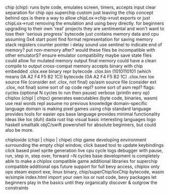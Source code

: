 chip (chip):
runs byte code, emulates screen, timers, accepts input
  clear separation for
    chip ops
    superchip
    custom just leaving the chip concept behind ops
    is there a way to allow chipLox->chip->rust exports
      or just chipLox->rust
      removing the emulation and using bevy directly.
    for beginners upgrading to their own 'real' projects
      they are sentimental and won't want to lose their 'serious progress'
  bytecode just contains memory data and cpu assuming 0x4 start point
    find format representation for saving memory stack registers counter pointer i delay sound
    use sentinel to indicate end of memory? put non-memory after?
      would these files be incompatible with other emulatorS?
      ensure emulator compatibility
      maybe save state files
      could allow for mutated memory output
      final memory could have a clean compile to output cross-compat memory
  accepts
    binary with chip embedded .clox.exe
    binary repr bytecode .clox.bin (1010110101 (which means 0A A2 F4 F5 B2 1C))
    bytecode (0A A2 F4 F5 B2 1C) .clox.hex
    lox source file (consider ext .clox, not final)
    op/asm source file (consider ext .clox, not final)
    some sort of op code repl?
    some sort of asm repl?
  flags:
    cycles (optional N cycles to run then pause)
    verbose (println eery op)
chiplox (chipl | chipc)
generates executables (byte code, binaries, wasm)
  use real words
  repl
  assume no previous knowledge
  domain-specific language
  domain is making pixel games using chip
  standard language provides tools for easier ops
  base language provides minimal functionality
  ideas like
    lox (duh)
    dada
    rust
    lisp
    visual basic
  interesting languages
    logo
    haskell
    smalltalk
    objC/swift
    powershell
  for absolute beginners, but could also be more.

chiploxide (chipi | chipo | chipe)
chip game developing environment
  surrounding the empty chipl window,
  click based tool to update keybindings
  click based pixel sprite generation
  live cpu cycle logs
  debugger with pause, run, step in, step over, forward ~N cycles
  base development is completely able to make a chiplox compatible game
  additional libraries for superchip compatible additional ops
  future support for full bevy access, chiplox only ops
  steam
  export exe, linux binary, chip/superChip/loxChip bytecode, wasm w/simple index.html
  import your own lox or rust code, bevy packages
  let beginners play in the basics until they organically discover & outgrow the constraints
